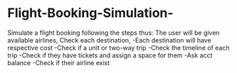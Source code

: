 # Flight-Booking-Simulation-
  Simulate a flight booking following the steps thus: The user will be given available airlines, Check each destination,  -Each destination will have respective cost -Check if a unit or two-way trip -Check the timeline of each trip  -Check if they have tickets and assign a space for them -Ask acct balance -Check if their airline exist
